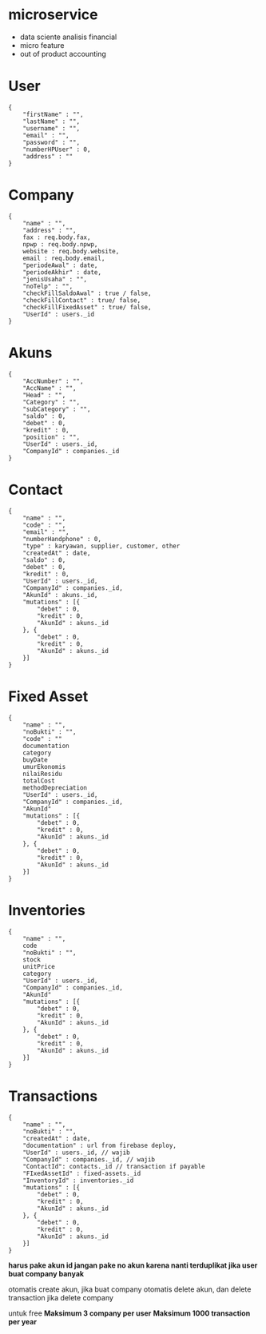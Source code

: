# microservice
- data sciente analisis financial
- micro feature
- out of product accounting


# User 
```
{
    "firstName" : "",
    "lastName" : "",
    "username" : "",
    "email" : "",
    "password" : "",
    "numberHPUser" : 0,
    "address" : ""
}
```

# Company 
```
{
    "name" : "",
    "address" : "",
    fax : req.body.fax,
    npwp : req.body.npwp,
    website : req.body.website,
    email : req.body.email,
    "periodeAwal" : date,
    "periodeAkhir" : date,
    "jenisUsaha" : "",
    "noTelp" : "",
    "checkFillSaldoAwal" : true / false,
    "checkFillContact" : true/ false,
    "checkFillFixedAsset" : true/ false,
    "UserId" : users._id
}
```

# Akuns 
```
{
    "AccNumber" : "",
    "AccName" : "",
    "Head" : "",
    "Category" : "",
    "subCategory" : "",
    "saldo" : 0,
    "debet" : 0,
    "kredit" : 0,
    "position" : "",
    "UserId" : users._id,
    "CompanyId" : companies._id
}
```

# Contact 
```
{
    "name" : "",
    "code" : "",
    "email" : "",
    "numberHandphone" : 0,
    "type" : karyawan, supplier, customer, other
    "createdAt" : date,
    "saldo" : 0,
    "debet" : 0,
    "kredit" : 0,
    "UserId" : users._id,
    "CompanyId" : companies._id,
    "AkunId" : akuns._id,
    "mutations" : [{
        "debet" : 0,
        "kredit" : 0,
        "AkunId" : akuns._id
    }, {
        "debet" : 0,
        "kredit" : 0,
        "AkunId" : akuns._id
    }]
}
```


# Fixed Asset
```
{
    "name" : "",
    "noBukti" : "",
    "code" : ""
    documentation
    category
    buyDate
    umurEkonomis
    nilaiResidu
    totalCost
    methodDepreciation
    "UserId" : users._id,
    "CompanyId" : companies._id,
    "AkunId"
    "mutations" : [{
        "debet" : 0,
        "kredit" : 0,
        "AkunId" : akuns._id
    }, {
        "debet" : 0,
        "kredit" : 0,
        "AkunId" : akuns._id
    }]
}
```


# Inventories 
```
{
    "name" : "",
    code
    "noBukti" : "",
    stock
    unitPrice
    category
    "UserId" : users._id,
    "CompanyId" : companies._id,
    "AkunId"
    "mutations" : [{
        "debet" : 0,
        "kredit" : 0,
        "AkunId" : akuns._id
    }, {
        "debet" : 0,
        "kredit" : 0,
        "AkunId" : akuns._id
    }]
}
```



# Transactions 
```
{
    "name" : "",
    "noBukti" : "",
    "createdAt" : date,
    "documentation" : url from firebase deploy,
    "UserId" : users._id, // wajib
    "CompanyId" : companies._id, // wajib
    "ContactId": contacts._id // transaction if payable
    "FIxedAssetId" : fixed-assets._id
    "InventoryId" : inventories._id
    "mutations" : [{
        "debet" : 0,
        "kredit" : 0,
        "AkunId" : akuns._id
    }, {
        "debet" : 0,
        "kredit" : 0,
        "AkunId" : akuns._id
    }]
}
```




**harus pake akun id jangan pake no akun karena nanti terduplikat jika user buat company banyak**

otomatis create akun, jika buat company
otomatis delete akun, dan delete transaction jika delete company

untuk free
**Maksimum 3 company per user**
**Maksimum 1000 transaction per year**